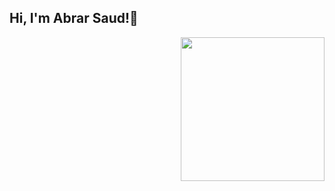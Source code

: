 

<h2> Hi, I'm Abrar Saud!👋 </h2>
<img align='right' src="[https://media.giphy.com/media/ieyl9zmCjO4b4t6qoY/giphy.gif](https://i.pinimg.com/originals/ab/c4/5b/abc45b9c356fbb846632f010aa3a44ef.gif)" width="230">

